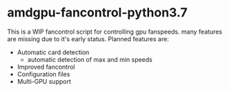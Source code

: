 # amdgpu-fancontrol-python3.7
This is a WIP fancontrol script for controlling gpu fanspeeds. 
many features are missing due to it's early status. 
Planned features are:
  * Automatic card detection
    - automatic detection of max and min speeds
  * Improved fancontrol 
  * Configuration files
  * Multi-GPU support
